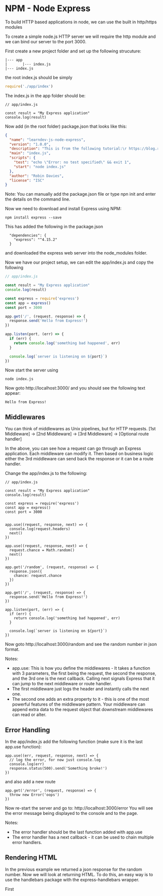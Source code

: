 # NPM - Node Express

To build HTTP based applications in node, we can use the built in http/https modules

To create a simple node.js HTTP server we will require the http module and we can bind our server to the port 3000.

First create a new project folder and set up the following strucuture:
```
|--- app
|       |--- index.js
|--- index.js
```

the root index.js should be simply
```js
require('./app/index')
```

The index.js in the app folder should be:
```
// app/index.js

const result = "My Express application"
console.log(result) 
```

Now add (in the root folder) package.json that looks like this:
```json
{
  "name": "learndev-js-node-express",
  "version": "1.0.0",
  "description": "This is from the following tutorial:\r https://blog.risingstack.com/node-hero-npm-tutorial/",
  "main": "index.js",
  "scripts": {
    "test": "echo \"Error: no test specified\" && exit 1",
    "start": "node index.js"
  },
  "author": "Robin Davies",
  "license": "ISC"
}
```
Note: You can manually add the package.json file or type npn init and enter the details on the command line.


Now we need to download and install Express using NPM:
```
npm install express --save
```

This has added the following in the package.json
```
  "dependencies": {
    "express": "^4.15.2"
  }
```
and downloaded the express web server into the node_modules folder.

Now we have our project setup, we can edit the app/index.js and copy the following
```js
// app/index.js

const result = "My Express application"
console.log(result) 

const express = require('express')  
const app = express()  
const port = 3000

app.get('/', (request, response) => {  
  response.send('Hello from Express!')
})

app.listen(port, (err) => {  
  if (err) {
    return console.log('something bad happened', err)
  }

  console.log(`server is listening on ${port}`)
})
```

Now start the server using
```
node index.js
```

Now goto http://localhost:3000/ and you should see the following text appear:
```
Hello from Express!
```

## Middlewares
You can think of middlewares as Unix pipelines, but for HTTP requests.
[1st Middleware] -> [2nd Middleware] -> [3rd Middleware] -> [Optional route	handler]

In the above, you can see how a request can go through an Express application. Each middleware can modify it.
Then based on business logic either the 3rd middleware can send back the response or it can be a route handler.

Change the app/index.js to the following:
```
// app/index.js

const result = "My Express application"
console.log(result) 

const express = require('express')  
const app = express()  
const port = 3000


app.use((request, response, next) => {  
  console.log(request.headers)
  next()
})

app.use((request, response, next) => {  
  request.chance = Math.random()
  next()
})

app.get('/random', (request, response) => {  
  response.json({
    chance: request.chance
  })
})

app.get('/', (request, response) => {  
  response.send('Hello from Express!')
})

app.listen(port, (err) => {  
  if (err) {
    return console.log('something bad happened', err)
  }

  console.log(`server is listening on ${port}`)
})
```

Now goto http://localhost:3000/random and see the random number in json format.

Notes:
* app.use: This is how you define the middlewares - It takes a function with 3 parameters, the first being the request, the second the response, and the 3rd one is the next callback. Calling next signals Express that it can jump to the next middleware or route handler.
* The first middleware just logs the header and instantly calls the next one.
* The second one adds an extra property to it - this is one of the most powerful features of the middleware pattern. Your middleware can append extra data to the request object that downstream middlewares can read or alter.


## Error Handling
In the app/index.js add the following function (make sure it is the last app.use function):
```
app.use((err, request, response, next) => {  
  // log the error, for now just console.log
  console.log(err)
  response.status(500).send('Something broke!')
})
```

and also add a new route
```
app.get('/error', (request, response) => {  
  throw new Error('oops')
})
```

Now re-start the server and go to: http://localhost:3000/error
You will see the error message being displayed to the console and to the page.

Notes:
* The error handler should be the last function added with app.use
* The error handler has a next callback - it can be used to chain multiple error handlers.

## Rendering HTML
In the previous example we returned a json response for the random number.
Now we will look at returning HTML.
To do this, an easy way is to use the handlebars package with the express-handlebars wrapper.

First






